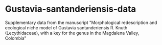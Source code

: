 # Gustavia-santanderiensis-data
Supplementary data from the manuscript "Morphological redescription and ecological niche model of Gustavia santanderiensis R. Knuth (Lecythidaceae), with a key for the genus in the Magdalena Valley, Colombia"
